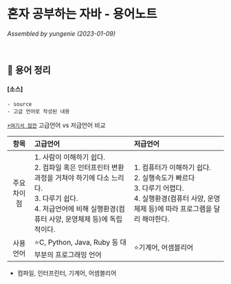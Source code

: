 # 혼자 공부하는 자바 - 용어노트
_Assembled by yungenie (2023-01-09)_

</br>

## 📍 용어 정리

#### [소스]  
    - source
    - 고급 언어로 작성된 내용

[`+여기서 잠깐`]() 고급언어 vs 저급언어 비교

|   항목   | 고급언어                                                                                                                        | 저급언어                                                                                                  |
|:------:|:----------------------------------------------------------------------------------------------------------------------------|:------------------------------------------------------------------------------------------------------|
| 주요 차이점 | 1. 사람이 이해하기 쉽다.<br/> 2. 컴파일 혹은 인터프린터 변환 과정을 거쳐야 하기에 다소 느리다. <br/> 3. 다루기 쉽다. <br/> 4. 저급언어에 비해 실행환경(컴퓨터 사양, 운영체제 등)에 독립적이다. | 1. 컴퓨터가 이해하기 쉽다.<br/> 2. 실행속도가 빠르다 <br/> 3. 다루기 어렵다. <br/> 4. 실행환경(컴퓨터 사양, 운영체제 등)에 따라 프로그램을 달리 해야한다. |
| 사용 언어  | ⭐C, Python, Java, Ruby 등 대부분의 프로그래밍 언어                                                                                      | ⭐기계어, 어셈블리어                                                                                           |


+ 컴파일, 인터프린터, 기계어, 어셈블리어

